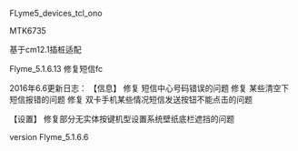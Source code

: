 FLyme5_devices_tcl_ono

MTK6735

基于cm12.1插桩适配

Flyme_5.1.6.13
修复短信fc

2016年6.6更新日志：
【信息】
修复 短信中心号码错误的问题
修复 某些清空下短信报错的问题
修复 双卡手机某些情况短信发送按钮不能点击的问题

【设置】
修复部分无实体按键机型设置系统壁纸底栏遮挡的问题

version Flyme_5.1.6.6


